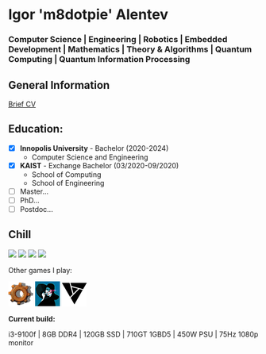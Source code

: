 # **Igor** 'm8dotpie' **Alentev**

### Computer Science | Engineering | Robotics | Embedded Development | Mathematics | Theory & Algorithms | Quantum Computing | Quantum Information Processing

## General Information

[Brief CV](assets/brief.pdf)

## Education:

- [x] **Innopolis University** - Bachelor (2020-2024)
  - Computer Science and Engineering
- [x] **KAIST** - Exchange Bachelor (03/2020-09/2020)
  - School of Computing
  - School of Engineering
- [ ] Master...
- [ ] PhD...
- [ ] Postdoc...
## Chill

[<img src="https://img.shields.io/badge/VALORANT-Diamond_3-red.svg?logo=Valorant">](https://tracker.gg/valorant/profile/riot/m8dotpie%23QIU/overview)
[<img src="https://img.shields.io/badge/Steam-m8.pie-black.svg?logo=Steam">](https://steamcommunity.com/id/m8dotpie)
[<img src="https://img.shields.io/badge/4PDA-m8.pie-blue.svg?logo=apple">](https://4pda.to/forum/index.php?showuser=4481265)
[<img src="https://img.shields.io/badge/Discord-m8dotpie_6577-blue.svg?logo=discord">](https://4pda.to/forum/index.php?showuser=4481265)



Other games I play:

<a href="https://www.factorio.com" target="blank">
<img src="assets/factorio-wheel.webp" style="width:50px;height:50px;"></a>
<a href="https://store.steampowered.com/app/718670/Cultist_Simulator/" target="blank">
<img src="assets/cultistsim.png" style="width:50px;height:50px;"></a>
<a href="https://store.steampowered.com/app/583950/Artifact/" target="blank">
<img src="assets/artifact.png" style="width:50px;height:50px;"></a>

**Current build:**

i3-9100f | 8GB DDR4 | 120GB SSD | 710GT 1GBD5 | 450W PSU | 75Hz 1080p monitor






